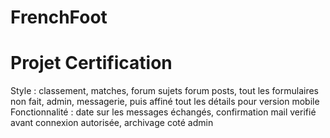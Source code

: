# FrenchFoot
Projet Certification
=====================

 Style : classement, matches, forum sujets forum posts, tout les formulaires non fait, admin, messagerie, puis affiné tout les détails pour version mobile
 Fonctionnalité : date sur les messages échangés, confirmation mail verifié avant connexion autorisée, archivage coté admin